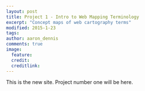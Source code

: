 ```yaml
---
layout: post
title: Project 1 - Intro to Web Mapping Terminology
excerpt: "Concept maps of web cartography terms"
modified: 2015-1-23
tags: 
author: aaron_dennis
comments: true
image:
  feature: 
  credit: 
  creditlink: 
---
```


This is the new site. Project number one will be here.
